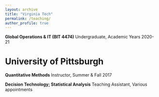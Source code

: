 ```yaml
---
layout: archive
title: "Virginia Tech"
permalink: /teaching/
author_profile: true
---
```

**Global Operations & IT (BIT 4474)** Undergraduate, Academic Years 2020-21

# University of Pittsburgh
**Quantitative Methods** Instructor, Summer & Fall 2017

**Decision Technology; Statistical Analysis** Teaching Assistant, Various appointments 
